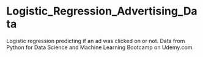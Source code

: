 # Logistic_Regression_Advertising_Data
Logistic regression predicting if an ad was clicked on or not. 
Data from Python for Data Science and Machine Learning Bootcamp on Udemy.com. 
